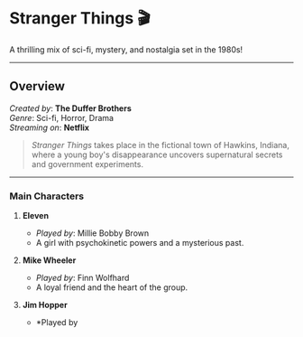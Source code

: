 # Stranger Things 🎬  
A thrilling mix of sci-fi, mystery, and nostalgia set in the 1980s!  

---

## Overview  
*Created by*: **The Duffer Brothers**  
*Genre*: Sci-fi, Horror, Drama  
*Streaming on*: **Netflix**  

> *Stranger Things* takes place in the fictional town of Hawkins, Indiana, where a young boy's disappearance uncovers supernatural secrets and government experiments.

---

### Main Characters  
1. **Eleven**  
   - *Played by*: Millie Bobby Brown  
   - A girl with psychokinetic powers and a mysterious past.  

2. **Mike Wheeler**  
   - *Played by*: Finn Wolfhard  
   - A loyal friend and the heart of the group.  

3. **Jim Hopper**  
   - *Played by
